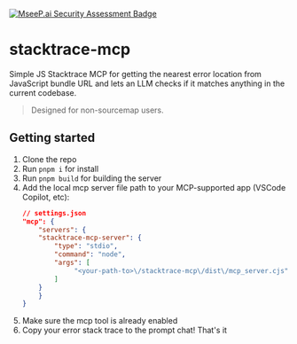 [![MseeP.ai Security Assessment Badge](https://mseep.net/pr/antonybudianto-stacktrace-mcp-badge.png)](https://mseep.ai/app/antonybudianto-stacktrace-mcp)

# stacktrace-mcp

Simple JS Stacktrace MCP for getting the nearest error location from JavaScript bundle URL 
and lets an LLM checks if it matches anything in the current codebase.

> Designed for non-sourcemap users.

## Getting started

1. Clone the repo
2. Run `pnpm i` for install
3. Run `pnpm build` for building the server
4. Add the local mcp server file path to your MCP-supported app (VSCode Copilot, etc):
   ```json
   // settings.json
   "mcp": {
       "servers": {
       "stacktrace-mcp-server": {
           "type": "stdio",
           "command": "node",
           "args": [
                "<your-path-to>\/stacktrace-mcp\/dist\/mcp_server.cjs"
           ]
       }
       }
   }
   ```
5. Make sure the mcp tool is already enabled
6. Copy your error stack trace to the prompt chat! That's it
